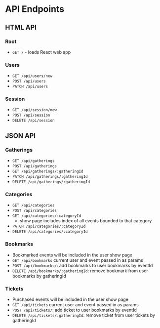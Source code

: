 # API Endpoints

## HTML API

### Root

- `GET /` - loads React web app

### Users

- `GET /api/users/new`
- `POST /api/users`
- `PATCH /api/users`

### Session

- `GET /api/session/new`
- `POST /api/session`
- `DELETE /api/session`

## JSON API

### Gatherings

- `GET /api/gatherings`
- `POST /api/gatherings`
- `GET /api/gatherings/:gatheringId`
- `PATCH /api/gatherings/:gatheringId`
- `DELETE /api/gatherings/:gatheringId`

### Categories

- `GET /api/categories`
- `POST /api/categories`
- `GET /api/categories/:categoryId`
  - show page includes index of all events bounded to that category
- `PATCH /api/categories/:categoryId`
- `DELETE /api/categories/:categoryId`

### Bookmarks

- Bookmarked events will be included in the user show page
- `GET /api/bookmarks` current user and event passed in as params
- `POST /api/bookmarks/`: add bookmarks to user bookmarks by eventId
- `DELETE /api/bookmarks/:gatheringId`: remove bookmark from user bookmarks by gatheringId


### Tickets
- Purchased events will be included in the user show page
- `GET /api/tickets` current user and event passed in as params
- `POST /api/tickets/`: add ticket to user bookmarks by eventId
- `DELETE /api/tickets/:gatheringId`: remove ticket from user tickets by gatheringId
